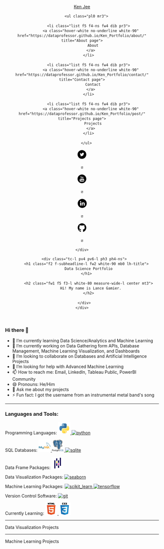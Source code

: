 <header class="cover bg-top" style="background-image: url('https://dataprofessor.github.io/Ken_Portfolio/images/dennis-kummer-52gEprMkp7M-unsplash.jpg');">
    <div class="bg-black-60">
      <nav class="pv3 ph3 ph4-ns" role="navigation">
  <div class="flex-l justify-between items-center center">
    <a href="https://dataprofessor.github.io/Ken_Portfolio/" class="f3 fw2 hover-white no-underline white-90 dib">
      Ken Jee
    </a>
    <div class="flex-l items-center">
      

      
        <ul class="pl0 mr3">
          
          <li class="list f5 f4-ns fw4 dib pr3">
            <a class="hover-white no-underline white-90" href="https://dataprofessor.github.io/Ken_Portfolio/about/" title="About page">
              About
            </a>
          </li>
          
          <li class="list f5 f4-ns fw4 dib pr3">
            <a class="hover-white no-underline white-90" href="https://dataprofessor.github.io/Ken_Portfolio/contact/" title="Contact page">
              Contact
            </a>
          </li>
          
          <li class="list f5 f4-ns fw4 dib pr3">
            <a class="hover-white no-underline white-90" href="https://dataprofessor.github.io/Ken_Portfolio/post/" title="Projects page">
              Projects
            </a>
          </li>
          
        </ul>
      
      




<a href="https://twitter.com/KenJee_DS" target="_blank" class="link-transition twitter link dib z-999 pt3 pt0-l mr1" title="Twitter link" rel="noopener" aria-label="follow on Twitter——Opens in a new window">
  <svg height="32px" style="enable-background:new 0 0 67 67;" version="1.1" viewBox="0 0 67 67" width="32px" xml:space="preserve" xmlns="http://www.w3.org/2000/svg" xmlns:xlink="http://www.w3.org/1999/xlink"><path d="M37.167,22.283c-2.619,0.953-4.274,3.411-4.086,6.101  l0.063,1.038l-1.048-0.127c-3.813-0.487-7.145-2.139-9.974-4.915l-1.383-1.377l-0.356,1.017c-0.754,2.267-0.272,4.661,1.299,6.271  c0.838,0.89,0.649,1.017-0.796,0.487c-0.503-0.169-0.943-0.296-0.985-0.233c-0.146,0.149,0.356,2.076,0.754,2.839  c0.545,1.06,1.655,2.097,2.871,2.712l1.027,0.487l-1.215,0.021c-1.173,0-1.215,0.021-1.089,0.467  c0.419,1.377,2.074,2.839,3.918,3.475l1.299,0.444l-1.131,0.678c-1.676,0.976-3.646,1.526-5.616,1.568  C19.775,43.256,19,43.341,19,43.405c0,0.211,2.557,1.397,4.044,1.864c4.463,1.377,9.765,0.783,13.746-1.568  c2.829-1.673,5.657-5,6.978-8.221c0.713-1.716,1.425-4.851,1.425-6.354c0-0.975,0.063-1.102,1.236-2.267  c0.692-0.678,1.341-1.419,1.467-1.631c0.21-0.403,0.188-0.403-0.88-0.043c-1.781,0.636-2.033,0.551-1.152-0.402  c0.649-0.678,1.425-1.907,1.425-2.267c0-0.063-0.314,0.042-0.671,0.233c-0.377,0.212-1.215,0.53-1.844,0.72l-1.131,0.361l-1.027-0.7  c-0.566-0.381-1.361-0.805-1.781-0.932C39.766,21.902,38.131,21.944,37.167,22.283z M33,64C16.432,64,3,50.569,3,34S16.432,4,33,4  s30,13.431,30,30S49.568,64,33,64z" style="fill-rule:evenodd;clip-rule:evenodd;fill:;"></path></svg>

<span class="new-window"><svg height="8px" style="enable-background:new 0 0 1000 1000;" version="1.1" viewBox="0 0 1000 1000" width="8px" xml:space="preserve" xmlns="http://www.w3.org/2000/svg" xmlns:xlink="http://www.w3.org/1999/xlink">
<path d="M598 128h298v298h-86v-152l-418 418-60-60 418-418h-152v-86zM810 810v-298h86v298c0 46-40 86-86 86h-596c-48 0-86-40-86-86v-596c0-46 38-86 86-86h298v86h-298v596h596z" style="fill-rule:evenodd;clip-rule:evenodd;fill:;"></path>
</svg>
</span></a>



<a href="https://www.youtube.com/channel/UCiT9RITQ9PW6BhXK0y2jaeg" target="_blank" class="link-transition youtube link dib z-999 pt3 pt0-l mr1" title="Youtube link" rel="noopener" aria-label="follow on Youtube——Opens in a new window">
  <svg height="32px" style="enable-background:new 0 0 67 67;" version="1.1" viewBox="0 0 67 67" width="32px" xml:space="preserve" xmlns="http://www.w3.org/2000/svg" xmlns:xlink="http://www.w3.org/1999/xlink"><path d="M42.527,41.34c-0.278,0-0.478,0.078-0.6,0.244  c-0.121,0.156-0.18,0.424-0.18,0.796v0.896h1.543V42.38c0-0.372-0.062-0.64-0.185-0.796C42.989,41.418,42.792,41.34,42.527,41.34z   M36.509,41.309c0.234,0,0.417,0.076,0.544,0.23c0.123,0.155,0.185,0.383,0.185,0.682v4.584c0,0.286-0.053,0.487-0.153,0.611  c-0.1,0.127-0.256,0.189-0.47,0.189c-0.148,0-0.287-0.033-0.421-0.096c-0.135-0.062-0.274-0.171-0.415-0.313v-5.531  c0.119-0.122,0.239-0.213,0.36-0.271C36.26,41.335,36.383,41.309,36.509,41.309z M41.748,44.658v1.672  c0,0.468,0.057,0.792,0.17,0.974c0.118,0.181,0.313,0.269,0.592,0.269c0.289,0,0.491-0.076,0.606-0.229  c0.114-0.153,0.175-0.489,0.175-1.013v-0.405h1.795v0.456c0,0.911-0.217,1.596-0.657,2.059c-0.435,0.459-1.089,0.687-1.958,0.687  c-0.781,0-1.398-0.242-1.847-0.731c-0.448-0.486-0.676-1.157-0.676-2.014v-3.986c0-0.768,0.249-1.398,0.742-1.882  c0.493-0.484,1.128-0.727,1.911-0.727c0.799,0,1.413,0.225,1.843,0.674c0.429,0.448,0.642,1.093,0.642,1.935v2.264H41.748z   M38.623,48.495c-0.271,0.336-0.669,0.501-1.187,0.501c-0.343,0-0.646-0.062-0.912-0.192c-0.267-0.129-0.519-0.327-0.746-0.601  v0.681h-1.764V36.852h1.764v3.875c0.237-0.27,0.485-0.478,0.748-0.616c0.267-0.143,0.534-0.212,0.805-0.212  c0.554,0,0.975,0.189,1.265,0.565c0.294,0.379,0.438,0.933,0.438,1.66v4.926C39.034,47.678,38.897,48.159,38.623,48.495z   M30.958,48.884v-0.976c-0.325,0.361-0.658,0.636-1.009,0.822c-0.349,0.191-0.686,0.282-1.014,0.282  c-0.405,0-0.705-0.129-0.913-0.396c-0.201-0.266-0.305-0.658-0.305-1.189v-7.422h1.744v6.809c0,0.211,0.037,0.362,0.107,0.457  c0.077,0.095,0.196,0.141,0.358,0.141c0.128,0,0.292-0.062,0.488-0.188c0.197-0.125,0.375-0.283,0.542-0.475v-6.744h1.744v8.878  H30.958z M24.916,38.6v10.284h-1.968V38.6h-2.034v-1.748h6.036V38.6H24.916z M32.994,32.978c0-0.001,12.08,0.018,13.514,1.45  c1.439,1.435,1.455,8.514,1.455,8.555c0,0-0.012,7.117-1.455,8.556C45.074,52.969,32.994,53,32.994,53s-12.079-0.031-13.516-1.462  c-1.438-1.435-1.441-8.502-1.441-8.556c0-0.041,0.004-7.12,1.441-8.555C20.916,32.996,32.994,32.977,32.994,32.978z M42.52,29.255  h-1.966v-1.08c-0.358,0.397-0.736,0.703-1.13,0.909c-0.392,0.208-0.771,0.312-1.14,0.312c-0.458,0-0.797-0.146-1.027-0.437  c-0.229-0.291-0.345-0.727-0.345-1.311v-8.172h1.962v7.497c0,0.231,0.045,0.399,0.127,0.502c0.08,0.104,0.216,0.156,0.399,0.156  c0.143,0,0.327-0.069,0.548-0.206c0.22-0.137,0.423-0.312,0.605-0.527v-7.422h1.966V29.255z M31.847,27.588  c0.139,0.147,0.339,0.219,0.6,0.219c0.266,0,0.476-0.075,0.634-0.223c0.157-0.152,0.235-0.358,0.235-0.618v-5.327  c0-0.214-0.08-0.387-0.241-0.519c-0.16-0.131-0.37-0.196-0.628-0.196c-0.241,0-0.435,0.065-0.586,0.196  c-0.148,0.132-0.225,0.305-0.225,0.519v5.327C31.636,27.233,31.708,27.439,31.847,27.588z M30.408,19.903  c0.528-0.449,1.241-0.674,2.132-0.674c0.812,0,1.48,0.237,2.001,0.711c0.517,0.473,0.777,1.083,0.777,1.828v5.051  c0,0.836-0.255,1.491-0.762,1.968c-0.513,0.476-1.212,0.714-2.106,0.714c-0.858,0-1.547-0.246-2.064-0.736  c-0.513-0.492-0.772-1.152-0.772-1.983v-5.068C29.613,20.954,29.877,20.351,30.408,19.903z M24.262,16h-2.229l2.634,8.003v5.252  h2.213v-5.5L29.454,16h-2.25l-1.366,5.298h-0.139L24.262,16z M33,64C16.432,64,3,50.569,3,34S16.432,4,33,4s30,13.431,30,30  S49.568,64,33,64z" style="fill-rule:evenodd;clip-rule:evenodd;fill:;"></path></svg>

<span class="new-window"><svg height="8px" style="enable-background:new 0 0 1000 1000;" version="1.1" viewBox="0 0 1000 1000" width="8px" xml:space="preserve" xmlns="http://www.w3.org/2000/svg" xmlns:xlink="http://www.w3.org/1999/xlink">
<path d="M598 128h298v298h-86v-152l-418 418-60-60 418-418h-152v-86zM810 810v-298h86v298c0 46-40 86-86 86h-596c-48 0-86-40-86-86v-596c0-46 38-86 86-86h298v86h-298v596h596z" style="fill-rule:evenodd;clip-rule:evenodd;fill:;"></path>
</svg>
</span></a>


<a href="https://www.linkedin.com/in/kenjee/" target="_blank" class="link-transition linkedin link dib z-999 pt3 pt0-l mr1" title="LinkedIn link" rel="noopener" aria-label="follow on LinkedIn——Opens in a new window">
  <svg height="32px" style="enable-background:new 0 0 65 65;" version="1.1" viewBox="0 0 65 65" width="32px" xml:space="preserve" xmlns="http://www.w3.org/2000/svg" xmlns:xlink="http://www.w3.org/1999/xlink">
  <path d="M50.837,48.137V36.425c0-6.275-3.35-9.195-7.816-9.195  c-3.604,0-5.219,1.983-6.119,3.374V27.71h-6.79c0.09,1.917,0,20.427,0,20.427h6.79V36.729c0-0.609,0.044-1.219,0.224-1.655  c0.49-1.22,1.607-2.483,3.482-2.483c2.458,0,3.44,1.873,3.44,4.618v10.929H50.837z M22.959,24.922c2.367,0,3.842-1.57,3.842-3.531  c-0.044-2.003-1.475-3.528-3.797-3.528s-3.841,1.524-3.841,3.528c0,1.961,1.474,3.531,3.753,3.531H22.959z M34,64  C17.432,64,4,50.568,4,34C4,17.431,17.432,4,34,4s30,13.431,30,30C64,50.568,50.568,64,34,64z M26.354,48.137V27.71h-6.789v20.427  H26.354z" style="fill-rule:evenodd;clip-rule:evenodd;fill:;"></path>
</svg>

<span class="new-window"><svg height="8px" style="enable-background:new 0 0 1000 1000;" version="1.1" viewBox="0 0 1000 1000" width="8px" xml:space="preserve" xmlns="http://www.w3.org/2000/svg" xmlns:xlink="http://www.w3.org/1999/xlink">
<path d="M598 128h298v298h-86v-152l-418 418-60-60 418-418h-152v-86zM810 810v-298h86v298c0 46-40 86-86 86h-596c-48 0-86-40-86-86v-596c0-46 38-86 86-86h298v86h-298v596h596z" style="fill-rule:evenodd;clip-rule:evenodd;fill:;"></path>
</svg>
</span></a>


<a href="https://github.com/PlayingNumbers" target="_blank" class="link-transition github link dib z-999 pt3 pt0-l mr1" title="Github link" rel="noopener" aria-label="follow on Github——Opens in a new window">
  <svg height="32px" style="enable-background:new 0 0 512 512;" version="1.1" viewBox="0 0 512 512" width="32px" xml:space="preserve" xmlns="http://www.w3.org/2000/svg" xmlns:xlink="http://www.w3.org/1999/xlink">
  <path d="M256,32C132.3,32,32,134.8,32,261.7c0,101.5,64.2,187.5,153.2,217.9c11.2,2.1,15.3-5,15.3-11.1   c0-5.5-0.2-19.9-0.3-39.1c-62.3,13.9-75.5-30.8-75.5-30.8c-10.2-26.5-24.9-33.6-24.9-33.6c-20.3-14.3,1.5-14,1.5-14   c22.5,1.6,34.3,23.7,34.3,23.7c20,35.1,52.4,25,65.2,19.1c2-14.8,7.8-25,14.2-30.7c-49.7-5.8-102-25.5-102-113.5   c0-25.1,8.7-45.6,23-61.6c-2.3-5.8-10-29.2,2.2-60.8c0,0,18.8-6.2,61.6,23.5c17.9-5.1,37-7.6,56.1-7.7c19,0.1,38.2,2.6,56.1,7.7   c42.8-29.7,61.5-23.5,61.5-23.5c12.2,31.6,4.5,55,2.2,60.8c14.3,16.1,23,36.6,23,61.6c0,88.2-52.4,107.6-102.3,113.3   c8,7.1,15.2,21.1,15.2,42.5c0,30.7-0.3,55.5-0.3,63c0,6.1,4,13.3,15.4,11C415.9,449.1,480,363.1,480,261.7   C480,134.8,379.7,32,256,32z"></path>
</svg>

<span class="new-window"><svg height="8px" style="enable-background:new 0 0 1000 1000;" version="1.1" viewBox="0 0 1000 1000" width="8px" xml:space="preserve" xmlns="http://www.w3.org/2000/svg" xmlns:xlink="http://www.w3.org/1999/xlink">
<path d="M598 128h298v298h-86v-152l-418 418-60-60 418-418h-152v-86zM810 810v-298h86v298c0 46-40 86-86 86h-596c-48 0-86-40-86-86v-596c0-46 38-86 86-86h298v86h-298v596h596z" style="fill-rule:evenodd;clip-rule:evenodd;fill:;"></path>
</svg>
</span></a>







    </div>
  </div>
</nav>

      <div class="tc-l pv4 pv6-l ph3 ph4-ns">
        <h1 class="f2 f-subheadline-l fw2 white-90 mb0 lh-title">
          Data Science Portfolio
        </h1>
        
          <h2 class="fw1 f5 f3-l white-80 measure-wide-l center mt3">
            Hi! My name is Lance Gamier.
          </h2>
        
      </div>
    </div>
  </header>

### Hi there 👋

- 🌱 I’m currently learning Data Science/Analytics and Machine Learning
- 🔭 I’m currently working on Data Gathering form APIs, Database Management, Machine Learning Visualization, and Dashboards
- 👯 I’m looking to collaborate on Databases and Artificial Intelligence Projects
- 🤔 I’m looking for help with Advanced Machine Learning
- 📫 How to reach me: Email, LinkedIn, Tableau Public, PowerBI Community
- 😄 Pronouns: He/Him
- 💬 Ask me about my projects
- ⚡ Fun fact: I got the username from an instrumental metal band's song

---

<h3 align="left">Languages and Tools:</h3>
<p align="left"> </p>

Programming  Languages:
<a href="https://www.python.org" target="_blank" rel="noreferrer"> <img src="https://raw.githubusercontent.com/devicons/devicon/master/icons/python/python-original.svg" alt="python" width="40" height="40"/> </a> <a href="https://www.r-project.org" target="_blank" rel="noreferrer"> <img src="https://www.r-project.org/logo/Rlogo.svg" alt="python" width="40" height="40"/> </a> 

SQL Databases:
<a href="https://www.mysql.com/" target="_blank" rel="noreferrer"> <img src="https://raw.githubusercontent.com/devicons/devicon/master/icons/mysql/mysql-original-wordmark.svg" alt="mysql" width="40" height="40"/> </a> <a href="https://www.postgresql.org" target="_blank" rel="noreferrer"> <img src="https://raw.githubusercontent.com/devicons/devicon/master/icons/postgresql/postgresql-original-wordmark.svg" alt="postgresql" width="40" height="40"/> </a> <a href="https://www.sqlite.org/" target="_blank" rel="noreferrer"> <img src="https://www.vectorlogo.zone/logos/sqlite/sqlite-icon.svg" alt="sqlite" width="40" height="40"/> </a>

Data Frame Packages:
<a href="https://pandas.pydata.org/" target="_blank" rel="noreferrer"> <img src="https://raw.githubusercontent.com/devicons/devicon/2ae2a900d2f041da66e950e4d48052658d850630/icons/pandas/pandas-original.svg" alt="pandas" width="40" height="40"/> </a>

Data Visualization Packages:
<a href="https://seaborn.pydata.org/" target="_blank" rel="noreferrer"> <img src="https://seaborn.pydata.org/_images/logo-mark-lightbg.svg" alt="seaborn" width="40" height="40"/> </a>

Machine Learning Packages:
<a href="https://scikit-learn.org/" target="_blank" rel="noreferrer"> <img src="https://upload.wikimedia.org/wikipedia/commons/0/05/Scikit_learn_logo_small.svg" alt="scikit_learn" width="40" height="40"/> </a> <a href="https://www.tensorflow.org" target="_blank" rel="noreferrer"> <img src="https://www.vectorlogo.zone/logos/tensorflow/tensorflow-icon.svg" alt="tensorflow" width="40" height="40"/> </a>

Version Control Software:
<a href="https://git-scm.com/" target="_blank" rel="noreferrer"> <img src="https://www.vectorlogo.zone/logos/git-scm/git-scm-icon.svg" alt="git" width="40" height="40"/> </a>

Currently Learning:
<a href="https://www.w3.org/html/" target="_blank" rel="noreferrer"> <img src="https://raw.githubusercontent.com/devicons/devicon/master/icons/html5/html5-original-wordmark.svg" alt="html5" width="40" height="40"/> </a> <a href="https://www.w3schools.com/css/" target="_blank" rel="noreferrer"> <img src="https://raw.githubusercontent.com/devicons/devicon/master/icons/css3/css3-original-wordmark.svg" alt="css3" width="40" height="40"/> </a>

---

Data Visualization Projects

---

Machine Learning Projects
